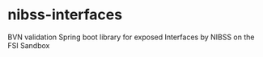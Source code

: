 # nibss-interfaces
BVN validation Spring boot library for exposed Interfaces by NIBSS on the FSI Sandbox
